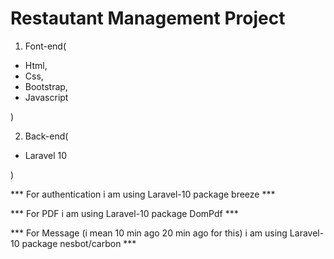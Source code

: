 # Restautant Management Project

1. Font-end(

  * Html,
  * Css,
  * Bootstrap,
  * Javascript

)


2. Back-end(

 * Laravel 10

)


*** For authentication i am using Laravel-10 package breeze ***

*** For PDF i am using Laravel-10 package DomPdf ***

*** For Message (i mean 10 min ago 20 min ago for this) i am using Laravel-10 package nesbot/carbon ***